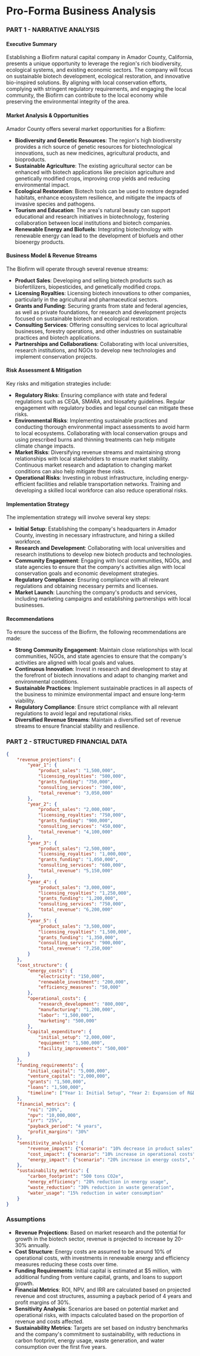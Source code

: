 # Pro-Forma Business Analysis

### PART 1 - NARRATIVE ANALYSIS

#### Executive Summary
Establishing a Biofirm natural capital company in Amador County, California, presents a unique opportunity to leverage the region's rich biodiversity, ecological systems, and existing economic sectors. The company will focus on sustainable biotech development, ecological restoration, and innovative bio-inspired solutions. By aligning with local conservation efforts, complying with stringent regulatory requirements, and engaging the local community, the Biofirm can contribute to the local economy while preserving the environmental integrity of the area.

#### Market Analysis & Opportunities
Amador County offers several market opportunities for a Biofirm:

- **Biodiversity and Genetic Resources**: The region's high biodiversity provides a rich source of genetic resources for biotechnological innovations, such as new medicines, agricultural products, and bioproducts.
- **Sustainable Agriculture**: The existing agricultural sector can be enhanced with biotech applications like precision agriculture and genetically modified crops, improving crop yields and reducing environmental impact.
- **Ecological Restoration**: Biotech tools can be used to restore degraded habitats, enhance ecosystem resilience, and mitigate the impacts of invasive species and pathogens.
- **Tourism and Education**: The area's natural beauty can support educational and research initiatives in biotechnology, fostering collaboration between local institutions and biotech companies.
- **Renewable Energy and Biofuels**: Integrating biotechnology with renewable energy can lead to the development of biofuels and other bioenergy products.

#### Business Model & Revenue Streams
The Biofirm will operate through several revenue streams:

- **Product Sales**: Developing and selling biotech products such as biofertilizers, biopesticides, and genetically modified crops.
- **Licensing Royalties**: Licensing biotech innovations to other companies, particularly in the agricultural and pharmaceutical sectors.
- **Grants and Funding**: Securing grants from state and federal agencies, as well as private foundations, for research and development projects focused on sustainable biotech and ecological restoration.
- **Consulting Services**: Offering consulting services to local agricultural businesses, forestry operations, and other industries on sustainable practices and biotech applications.
- **Partnerships and Collaborations**: Collaborating with local universities, research institutions, and NGOs to develop new technologies and implement conservation projects.

#### Risk Assessment & Mitigation
Key risks and mitigation strategies include:

- **Regulatory Risks**: Ensuring compliance with state and federal regulations such as CEQA, SMARA, and biosafety guidelines. Regular engagement with regulatory bodies and legal counsel can mitigate these risks.
- **Environmental Risks**: Implementing sustainable practices and conducting thorough environmental impact assessments to avoid harm to local ecosystems. Collaborating with local conservation groups and using prescribed burns and thinning treatments can help mitigate climate change impacts.
- **Market Risks**: Diversifying revenue streams and maintaining strong relationships with local stakeholders to ensure market stability. Continuous market research and adaptation to changing market conditions can also help mitigate these risks.
- **Operational Risks**: Investing in robust infrastructure, including energy-efficient facilities and reliable transportation networks. Training and developing a skilled local workforce can also reduce operational risks.

#### Implementation Strategy
The implementation strategy will involve several key steps:

- **Initial Setup**: Establishing the company's headquarters in Amador County, investing in necessary infrastructure, and hiring a skilled workforce.
- **Research and Development**: Collaborating with local universities and research institutions to develop new biotech products and technologies.
- **Community Engagement**: Engaging with local communities, NGOs, and state agencies to ensure that the company's activities align with local conservation goals and economic development strategies.
- **Regulatory Compliance**: Ensuring compliance with all relevant regulations and obtaining necessary permits and licenses.
- **Market Launch**: Launching the company's products and services, including marketing campaigns and establishing partnerships with local businesses.

#### Recommendations
To ensure the success of the Biofirm, the following recommendations are made:

- **Strong Community Engagement**: Maintain close relationships with local communities, NGOs, and state agencies to ensure that the company's activities are aligned with local goals and values.
- **Continuous Innovation**: Invest in research and development to stay at the forefront of biotech innovations and adapt to changing market and environmental conditions.
- **Sustainable Practices**: Implement sustainable practices in all aspects of the business to minimize environmental impact and ensure long-term viability.
- **Regulatory Compliance**: Ensure strict compliance with all relevant regulations to avoid legal and reputational risks.
- **Diversified Revenue Streams**: Maintain a diversified set of revenue streams to ensure financial stability and resilience.

### PART 2 - STRUCTURED FINANCIAL DATA

```json
{
    "revenue_projections": {
        "year_1": {
            "product_sales": "1,500,000",
            "licensing_royalties": "500,000",
            "grants_funding": "750,000",
            "consulting_services": "300,000",
            "total_revenue": "3,050,000"
        },
        "year_2": {
            "product_sales": "2,000,000",
            "licensing_royalties": "750,000",
            "grants_funding": "900,000",
            "consulting_services": "450,000",
            "total_revenue": "4,100,000"
        },
        "year_3": {
            "product_sales": "2,500,000",
            "licensing_royalties": "1,000,000",
            "grants_funding": "1,050,000",
            "consulting_services": "600,000",
            "total_revenue": "5,150,000"
        },
        "year_4": {
            "product_sales": "3,000,000",
            "licensing_royalties": "1,250,000",
            "grants_funding": "1,200,000",
            "consulting_services": "750,000",
            "total_revenue": "6,200,000"
        },
        "year_5": {
            "product_sales": "3,500,000",
            "licensing_royalties": "1,500,000",
            "grants_funding": "1,350,000",
            "consulting_services": "900,000",
            "total_revenue": "7,250,000"
        }
    },
    "cost_structure": {
        "energy_costs": {
            "electricity": "150,000",
            "renewable_investment": "200,000",
            "efficiency_measures": "50,000"
        },
        "operational_costs": {
            "research_development": "800,000",
            "manufacturing": "1,200,000",
            "labor": "1,500,000",
            "marketing": "500,000"
        },
        "capital_expenditure": {
            "initial_setup": "2,000,000",
            "equipment": "1,500,000",
            "facility_improvements": "500,000"
        }
    },
    "funding_requirements": {
        "initial_capital": "5,000,000",
        "venture_capital": "2,000,000",
        "grants": "1,500,000",
        "loans": "1,500,000",
        "timeline": ["Year 1: Initial Setup", "Year 2: Expansion of R&D", "Year 3: Market Launch", "Year 4: Scaling Operations", "Year 5: Continued Growth"]
    },
    "financial_metrics": {
        "roi": "20%",
        "npv": "10,000,000",
        "irr": "25%",
        "payback_period": "4 years",
        "profit_margins": "30%"
    },
    "sensitivity_analysis": {
        "revenue_impact": {"scenario": "10% decrease in product sales", "impact": "5% decrease in total revenue"},
        "cost_impact": {"scenario": "10% increase in operational costs", "impact": "3% decrease in profit margins"},
        "energy_impact": {"scenario": "20% increase in energy costs", "impact": "2% decrease in profit margins"}
    },
    "sustainability_metrics": {
        "carbon_footprint": "500 tons CO2e",
        "energy_efficiency": "20% reduction in energy usage",
        "waste_reduction": "30% reduction in waste generation",
        "water_usage": "15% reduction in water consumption"
    }
}
```

### Assumptions
- **Revenue Projections**: Based on market research and the potential for growth in the biotech sector, revenue is projected to increase by 20-30% annually.
- **Cost Structure**: Energy costs are assumed to be around 10% of operational costs, with investments in renewable energy and efficiency measures reducing these costs over time.
- **Funding Requirements**: Initial capital is estimated at $5 million, with additional funding from venture capital, grants, and loans to support growth.
- **Financial Metrics**: ROI, NPV, and IRR are calculated based on projected revenue and cost structures, assuming a payback period of 4 years and profit margins of 30%.
- **Sensitivity Analysis**: Scenarios are based on potential market and operational risks, with impacts calculated based on the proportion of revenue and costs affected.
- **Sustainability Metrics**: Targets are set based on industry benchmarks and the company's commitment to sustainability, with reductions in carbon footprint, energy usage, waste generation, and water consumption over the first five years.